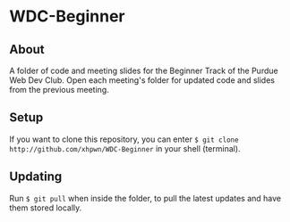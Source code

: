# WDC-Beginner

## About
A folder of code and meeting slides for the Beginner Track of the Purdue Web Dev Club.
Open each meeting's folder for updated code and slides from the previous meeting.

## Setup
If you want to clone this repository, you can enter 
`$ git clone http://github.com/xhpwn/WDC-Beginner` in your shell (terminal).

## Updating
Run `$ git pull`
when inside the folder, to pull the latest updates and have them stored locally.
